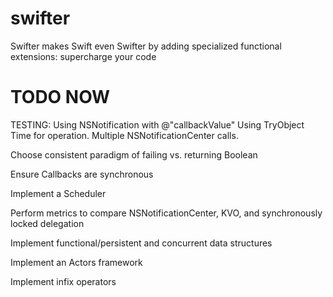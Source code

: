 swifter
=======

Swifter makes Swift even Swifter by adding specialized functional extensions: supercharge your code


TODO NOW
=======

TESTING:
Using NSNotification with @"callbackValue"
Using TryObject<T>
Time for operation.
Multiple NSNotificationCenter calls.

Choose consistent paradigm of failing vs. returning Boolean

Ensure Callbacks are synchronous

Implement a Scheduler

Perform metrics to compare NSNotificationCenter, KVO, and synchronously locked delegation

Implement functional/persistent and concurrent data structures

Implement an Actors framework

Implement infix operators

